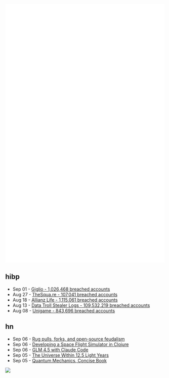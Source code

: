 ![Metrics](https://raw.githubusercontent.com/phixion/phixion/master/metrics.svg)

## hibp

<!--
for https://github.com/phixion/phixion/blob/main/.github/workflows/feeds.yml
-->
<!--START_SECTION:haveibeenpwnd-->
- Sep 01 - [Giglio - 1,026,468 breached accounts](https://haveibeenpwned.com/Breach/Giglio)
- Aug 27 - [TheSqua.re - 107,041 breached accounts](https://haveibeenpwned.com/Breach/TheSquare)
- Aug 18 - [Allianz Life - 1,115,061 breached accounts](https://haveibeenpwned.com/Breach/AllianzLife)
- Aug 13 - [Data Troll Stealer Logs - 109,532,219 breached accounts](https://haveibeenpwned.com/Breach/DataTrollStealerLogs)
- Aug 08 - [Unigame - 843,696 breached accounts](https://haveibeenpwned.com/Breach/Unigame)
<!--END_SECTION:haveibeenpwnd-->

## hn

<!--
for https://github.com/phixion/phixion/blob/main/.github/workflows/feeds.yml
-->
<!--START_SECTION:hn-->
- Sep 06 - [Rug pulls, forks, and open-source feudalism](https://lwn.net/SubscriberLink/1036465/e80ebbc4cee39bfb/)
- Sep 06 - [Developing a Space Flight Simulator in Clojure](https://www.wedesoft.de/software/2025/09/05/clojure-game/)
- Sep 06 - [GLM 4.5 with Claude Code](https://docs.z.ai/guides/llm/glm-4.5)
- Sep 05 - [The Universe Within 12.5 Light Years](http://www.atlasoftheuniverse.com/12lys.html)
- Sep 05 - [Quantum Mechanics, Concise Book](https://github.com/basketballguy999/Quantum-Mechanics-Concise-Book)
<!--END_SECTION:hn-->

<!--
for https://yhype.me
-->
![](https://hit.yhype.me/github/profile?user_id=13013670)
